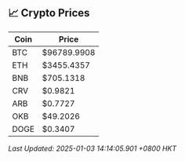 ## 📈 Crypto Prices

| Coin | Price |
| ---- | ----- |
| BTC | $96789.9908 |
| ETH | $3455.4357 |
| BNB | $705.1318 |
| CRV | $0.9821 |
| ARB | $0.7727 |
| OKB | $49.2026 |
| DOGE | $0.3407 |

_Last Updated: 2025-01-03 14:14:05.901 +0800 HKT_